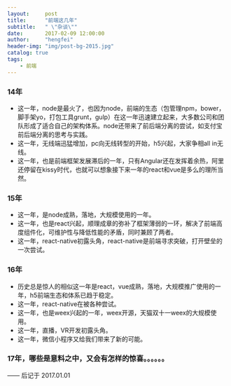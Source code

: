 ```yaml
---
layout:     post
title:      "前端这几年"
subtitle:   " \"杂谈\""
date:       2017-02-09 12:00:00
author:     "hengfei"
header-img: "img/post-bg-2015.jpg"
catalog: true
tags:
    - 前端
---
```


### 14年
- 这一年，node是最火了，也因为node，前端的生态（包管理npm，bower，脚手架yo，打包工具grunt，gulp）在这一年迅速建立起来，大多数公司和团队形成了适合自己的架构体系。node还带来了前后端分离的尝试，如支付宝前后端分离的思考与实践。
- 这一年，无线端迅猛增加，pc向无线转型的开始，h5兴起，大家争相all in无线。
- 这一年，也是前端框架发展滞后的一年，只有Angular还在发挥着余热，阿里还停留在kissy时代，也就可以想象接下来一年的react和vue是多么的理所当然。
  
### 15年
- 这一年，是node成熟，落地，大规模使用的一年。
- 这一年，也是react兴起，顺理成章的弥补了框架薄弱的一环，解决了前端高度组件化，可维护性与降低性能的矛盾，同时兼顾了两者。
- 这一年，react-native初露头角，react-native是前端寻求突破，打开壁垒的一次尝试。

 
### 16年
- 历史总是惊人的相似这一年是react，vue成熟，落地，大规模推广使用的一年，h5前端生态和体系已趋于稳定。
- 这一年，react-native在被各种尝试。
- 这一年，也是weex兴起的一年，weex开源，天猫双十一weex的大规模使用。
- 这一年，直播，VR开发初露头角。
- 这一年，微信小程序又给我们带来了新的可能。
  
### 17年，哪些是意料之中，又会有怎样的惊喜。。。。。。






—— 后记于 2017.01.01


